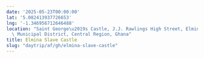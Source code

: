 ```yaml
---
date: '2025-05-23T00:00:00'
lat: '5.082413937726653'
lng: '-1.346956712646488'
location: "Saint George\u2019s Castle, J.J. Rawlings High Street, Elmina, Komenda/Edina/Eguafo/Abirem\
  \ Municipal District, Central Region, Ghana"
title: Elmina Slave Castle
slug: "daytrip/af/gh/elmina-slave-castle"
---
```



